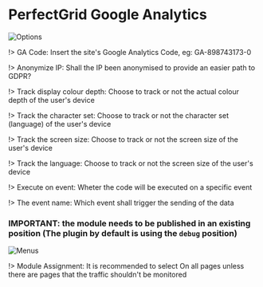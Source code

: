 # PerfectGrid Google Analytics

![Options](/imgs/mod_options.png)

!> GA Code: Insert the site's Google Analytics Code, eg: GA-898743173-0

!> Anonymize IP: Shall the IP been anonymised to provide an easier path to GDPR?

!> Track display colour depth: Choose to track or not the actual colour depth of the user's device

!> Track the character set: Choose to track or not the character set (language) of the user's device

!> Track the screen size: Choose to track or not the screen size of the user's device

!>  Track the language: Choose to track or not the screen size of the user's device

!> Execute on event: Wheter the code will be executed on a specific event

!> The event name: Which event shall trigger the sending of the data

### IMPORTANT: the module needs to be published in an existing position (The plugin by default is using the `debug` position)

![Menus](/imgs/mod_menu.png)

!> Module Assignment: It is recommended to select On all pages unless there are pages that the traffic shouldn't be monitored
